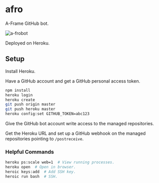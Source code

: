 # afro

A-Frame GitHub bot.

![a-frobot](https://avatars0.githubusercontent.com/u/24716791?v=3&s=460)

Deployed on Heroku.

## Setup

Install Heroku.

Have a GitHub account and get a GitHub personal access token.

```sh
npm install
heroku login
heroku create
git push origin master
git push heroku master
heroku config:set GITHUB_TOKEN=abc123
```

Give the GitHub bot account write access to the managed repositories.

Get the Heroku URL and set up a GitHub webhook on the managed repositories
pointing to `/postreceive`.

### Helpful Commands

```sh
heroku ps:scale web=1  # View running processes.
heroku open  # Open in browser.
heroic keys:add  # Add SSH key.
heroic run bash  # SSH.
```
